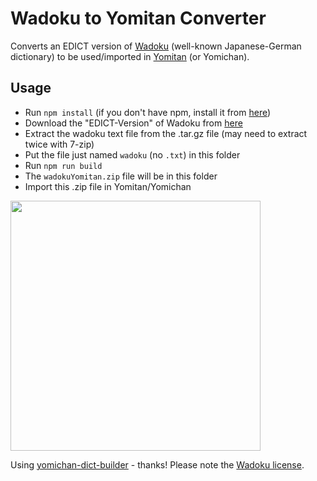 # Wadoku to Yomitan Converter

Converts an EDICT version of [Wadoku](https://www.wadoku.de/) (well-known Japanese-German dictionary)
to be used/imported in [Yomitan](https://github.com/themoeway/yomitan) (or Yomichan).

## Usage
* Run `npm install` (if you don't have npm, install it from [here](https://nodejs.org/en))
* Download the "EDICT-Version" of Wadoku from [here](https://www.wadoku.de/wiki/display/WAD/Downloads+und+Links)
* Extract the wadoku text file from the .tar.gz file (may need to extract twice with 7-zip)
* Put the file just named `wadoku` (no `.txt`) in this folder
* Run `npm run build`
* The `wadokuYomitan.zip` file will be in this folder
* Import this .zip file in Yomitan/Yomichan

<img src="https://github.com/user-attachments/assets/3433e984-6f0f-49e7-9bac-bec46b1223e7" height="400">

Using [yomichan-dict-builder](https://github.com/MarvNC/yomichan-dict-builder/) - thanks!
Please note the [Wadoku license](https://www.wadoku.de/wiki/pages/viewpage.action?pageId=357).

